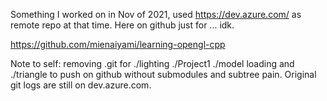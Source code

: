 Something I worked on in Nov of 2021, used https://dev.azure.com/ as remote repo at that time.
Here on github just for ... idk.

https://github.com/mienaiyami/learning-opengl-cpp

Note to self: removing .git for ./lighting ./Project1 ./model loading and ./triangle to push on github without submodules and subtree pain. Original git logs are still on dev.azure.com.
